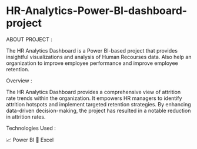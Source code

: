 # HR-Analytics-Power-BI-dashboard-project


ABOUT PROJECT :

The HR Analytics Dashboard is a Power BI-based project that provides insightful visualizations and analysis of Human Recourses data. Also help an organization to improve employee performance and improve employee retention. 


Overview :

The HR Analytics Dashboard provides a comprehensive view of attrition rate trends within the organization. It empowers HR managers to identify attrition hotspots and implement targeted retention strategies. By enhancing data-driven decision-making, the project has resulted in a notable reduction in attrition rates.


Technologies Used :

📈 Power BI
🔢 Excel




